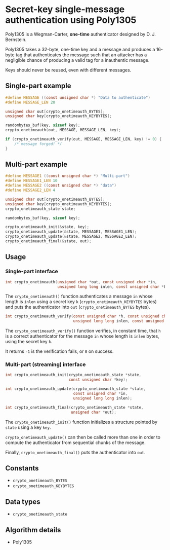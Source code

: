# Secret-key single-message authentication using Poly1305

Poly1305 is a Wegman-Carter, **one-time** authenticator designed by D. J. Bernstein.

Poly1305 takes a 32-byte, one-time key and a message and produces a 16-byte tag that authenticates the message such that an attacker has a negligible chance of producing a valid tag for a inauthentic message.

Keys should never be reused, even with different messages.

## Single-part example

```c
#define MESSAGE ((const unsigned char *) "Data to authenticate")
#define MESSAGE_LEN 20

unsigned char out[crypto_onetimeauth_BYTES];
unsigned char key[crypto_onetimeauth_KEYBYTES];

randombytes_buf(key, sizeof key);
crypto_onetimeauth(out, MESSAGE, MESSAGE_LEN, key);

if (crypto_onetimeauth_verify(out, MESSAGE, MESSAGE_LEN, key) != 0) {
    /* message forged! */
}
```

## Multi-part example

```c
#define MESSAGE1 ((const unsigned char *) "Multi-part")
#define MESSAGE1_LEN 10
#define MESSAGE2 ((const unsigned char *) "data")
#define MESSAGE2_LEN 4

unsigned char out[crypto_onetimeauth_BYTES];
unsigned char key[crypto_onetimeauth_KEYBYTES];
crypto_onetimeauth_state state;

randombytes_buf(key, sizeof key);

crypto_onetimeauth_init(&state, key);
crypto_onetimeauth_update(&state, MESSAGE1, MESSAGE1_LEN);
crypto_onetimeauth_update(&state, MESSAGE2, MESSAGE2_LEN);
crypto_onetimeauth_final(&state, out);
```

## Usage

### Single-part interface

```c
int crypto_onetimeauth(unsigned char *out, const unsigned char *in,
                       unsigned long long inlen, const unsigned char *k);
```

The `crypto_onetimeauth()` function authenticates a message `in` whose length is `inlen` using a secret key `k` (`crypto_onetimeauth_KEYBYTES` bytes) and puts the authenticator into `out` (`crypto_onetimeauth_BYTES` bytes).

```c
int crypto_onetimeauth_verify(const unsigned char *h, const unsigned char *in,
                              unsigned long long inlen, const unsigned char *k);
```

The `crypto_onetimeauth_verify()` function verifies, in constant time, that `h` is a correct authenticator for the message `in` whose length is `inlen` bytes, using the secret key `k`.

It returns `-1` is the verification fails, or `0` on success.

### Multi-part (streaming) interface

```c
int crypto_onetimeauth_init(crypto_onetimeauth_state *state,
                            const unsigned char *key);
```
```c
int crypto_onetimeauth_update(crypto_onetimeauth_state *state,
                              const unsigned char *in,
                              unsigned long long inlen);
```
```c
int crypto_onetimeauth_final(crypto_onetimeauth_state *state,
                             unsigned char *out);
```

The `crypto_onetimeauth_init()` function initializes a structure pointed by `state` using a key `key`.

`crypto_onetimeauth_update()` can then be called more than one in order to compute the authenticator from sequential chunks of the message.

Finally, `crypto_onetimeauth_final()` puts the authenticator into `out`.

## Constants

- `crypto_onetimeauth_BYTES`
- `crypto_onetimeauth_KEYBYTES`

## Data types

- `crypto_onetimeauth_state`

## Algorithm details

- Poly1305
